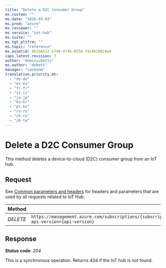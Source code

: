 ```yaml
---
title: "Delete a D2C Consumer Group"
ms.custom: ""
ms.date: "2016-03-03"
ms.prod: "azure"
ms.reviewer: ""
ms.service: "iot-hub"
ms.suite: ""
ms.tgt_pltfrm: ""
ms.topic: "reference"
ms.assetid: 862b6612-b748-4748-8258-7424818824a4
caps.latest.revision: 7
author: "dominicbetts"
ms.author: "dobett"
manager: "carmonm"
translation.priority.mt: 
  - "de-de"
  - "es-es"
  - "fr-fr"
  - "it-it"
  - "ja-jp"
  - "ko-kr"
  - "pt-br"
  - "ru-ru"
  - "zh-cn"
  - "zh-tw"
---
```

# Delete a D2C Consumer Group
This method deletes a device-to-cloud (D2C) consumer group from an IoT hub.  
  
## Request  
 See [Common parameters and headers](../resourceprovider/iot-hub-resource-provider-rest.md#bk_common) for headers and parameters that are used by all requests related to IoT Hub.  
  
|Method|Request URI|  
|------------|-----------------|  
|*DELETE*|`https://management.azure.com/subscriptions/{subscriptionId}/resourceGroups/{resourceGroupName}/providers/Microsoft.Devices/IotHubs/{IotHubName}/events/ConsumerGroups/{consumerGroupName}?api-version={api-version}`|  
  
## Response  
 **Status code**: *204*  
  
 This is a synchronous operation. Returns 404 if the IoT hub is not found.